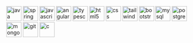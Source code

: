 <section align="left">
<img src="https://cdn.jsdelivr.net/gh/devicons/devicon/icons/java/java-original.svg" width="40" height="40" alt="java" title="java"/>
<img src="https://cdn.jsdelivr.net/gh/devicons/devicon/icons/spring/spring-original.svg" width="40" height="40" alt="spring" title="spring"/>
<img src="https://cdn.jsdelivr.net/gh/devicons/devicon/icons/javascript/javascript-original.svg" width="40" height="40" alt="javascript" title="javascript"/>
<img src="https://cdn.jsdelivr.net/gh/devicons/devicon/icons/angularjs/angularjs-original.svg" width="40" height="40" alt="angular" title="angular"/>
<img src="https://cdn.jsdelivr.net/gh/devicons/devicon/icons/typescript/typescript-original.svg" width="40" height="40" alt="typescript" title="typescript"/>
<img src="https://cdn.jsdelivr.net/gh/devicons/devicon/icons/html5/html5-original.svg" width="40" height="40" alt="html5" title="html5"/>
<img src="https://cdn.jsdelivr.net/gh/devicons/devicon/icons/css3/css3-original.svg" width="40" height="40" alt="css" title="css"/>
<img src="https://cdn.jsdelivr.net/gh/devicons/devicon/icons/tailwindcss/tailwindcss-plain.svg" width="40" height="40" alt="tailwindcss" title="tailwindcss"/>
<img src="https://cdn.jsdelivr.net/gh/devicons/devicon/icons/bootstrap/bootstrap-original.svg" width="40" height="40" alt="bootstrap" title="bootstrap"/>
<img src="https://cdn.jsdelivr.net/gh/devicons/devicon/icons/mysql/mysql-original.svg" width="40" height="40" alt="mysql" title="mysql"/>
<img src="https://cdn.jsdelivr.net/gh/devicons/devicon/icons/postgresql/postgresql-original.svg" width="40" height="40" alt="postgresql" title="postgresql"/>
<img src="https://cdn.jsdelivr.net/gh/devicons/devicon/icons/mongodb/mongodb-original.svg" width="40" height="40" alt="mongodb" title="mongodb"/>
<img src="https://cdn.jsdelivr.net/gh/devicons/devicon/icons/git/git-original.svg" width="40" height="40" alt="git" title="git"/>
<img src="https://cdn.jsdelivr.net/gh/devicons/devicon/icons/c/c-original.svg" width="40" height="40" alt="c" title="c"/>
</section>

